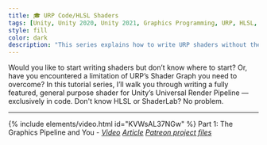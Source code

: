 ```yaml
---
title: 🎓 URP Code/HLSL Shaders
tags: [Unity, Unity 2020, Unity 2021, Graphics Programming, URP, HLSL, Shader, Lighting, Video, Article, Introduction]
style: fill
color: dark 
description: "This series explains how to write URP shaders without the Shader Graph, for any skill level."
---
```


Would you like to start writing shaders but don’t know where to start? Or, have you encountered a limitation of URP’s Shader Graph you need to overcome? In this tutorial series, I’ll walk you through writing a fully featured, general purpose shader for Unity’s Universal Render Pipeline — exclusively in code. Don't know HLSL or ShaderLab? No problem.

***

{% include elements/video.html id="KVWsAL37NGw" %}
Part 1: The Graphics Pipeline and You - *[Video](https://youtu.be/KVWsAL37NGw) [Article](https://nedmakesgames.medium.com/writing-unity-urp-shaders-with-code-part-1-the-graphics-pipeline-and-you-798cbc941cea) [Patreon project files](https://www.patreon.com/posts/project-files-1-67346134)* 
